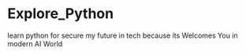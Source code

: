 # Explore_Python
learn python for secure my future in tech because its Welcomes You in modern AI World 
